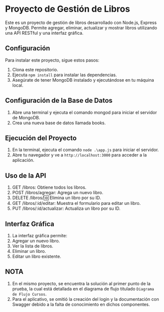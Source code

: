 # Proyecto de Gestión de Libros

Este es un proyecto de gestión de libros desarrollado con Node.js, Express y MongoDB. Permite agregar, eliminar, actualizar y mostrar libros utilizando una API RESTful y una interfaz gráfica.

## Configuración

Para instalar este proyecto, sigue estos pasos:

1. Clona este repositorio.
2. Ejecuta `npm install` para instalar las dependencias.
3. Asegúrate de tener MongoDB instalado y ejecutándose en tu máquina local.

## Configuración de la Base de Datos

1. Abre una terminal y ejecuta el comando mongod para iniciar el servidor de MongoDB.
2. Crea una nueva base de datos llamada books.

## Ejecución del Proyecto

1. En la terminal, ejecuta el comando `node .\app.js` para iniciar el servidor.
2. Abre tu navegador y ve a `http://localhost:3000` para acceder a la aplicación.

## Uso de la API

1. GET /libros: Obtiene todos los libros.
2. POST /libros/agregar: Agrega un nuevo libro.
3. DELETE /libros/:id: Elimina un libro por su ID.
4. GET /libros/:id/editar: Muestra el formulario para editar un libro.
5. PUT /libros/:id/actualizar: Actualiza un libro por su ID.

## Interfaz Gráfica

1. La interfaz gráfica permite:
2. Agregar un nuevo libro.
3. Ver la lista de libros.
4. Eliminar un libro.
5. Editar un libro existente.

## NOTA

1. En el mismo proyecto, se encuentra la solución al primer punto de la prueba, la cual está detallada en el diagrama de flujo titulado `Diagrama de Flujo Cursos`.
2. Para el aplicativo, se omitió la creación del login y la documentación con Swagger debido a la falta de conocimiento en dichos componentes.